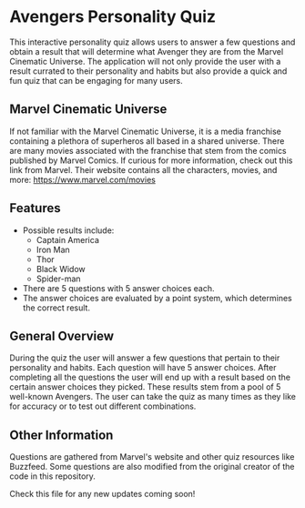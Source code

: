 # Avengers Personality Quiz
This interactive personality quiz allows users to answer a few questions and obtain a result that will determine what Avenger they are from the Marvel Cinematic Universe. The application will not only provide the user with a result currated to their personality and habits but also provide a quick and fun quiz that can be engaging for many users.

Marvel Cinematic Universe
-
If not familiar with the Marvel Cinematic Universe, it is a media franchise containing a plethora of superheros all based in a shared universe. There are many movies associated with the franchise that stem from the comics published by Marvel Comics. 
If curious for more information, check out this link from Marvel. Their website contains all the characters, movies, and more: https://www.marvel.com/movies

Features
- 
- Possible results include:
  - Captain America
  - Iron Man
  - Thor
  - Black Widow
  - Spider-man
- There are 5 questions with 5 answer choices each.
- The answer choices are evaluated by a point system, which determines the correct result.

General Overview
-
During the quiz the user will answer a few questions that pertain to their personality and habits. Each question will have 5 answer choices. After completing all the questions the user will end up with a result based on the certain answer choices they picked. These results stem from a pool of 5 well-known Avengers. The user can take the quiz as many times as they like for accuracy or to test out different combinations.

Other Information
-
Questions are gathered from Marvel's website and other quiz resources like Buzzfeed. Some questions are also modified from the original creator of the code in this repository.





Check this file for any new updates coming soon!
